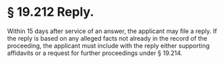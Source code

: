 # § 19.212   Reply.

Within 15 days after service of an answer, the applicant may file a reply. If the reply is based on any alleged facts not already in the record of the proceeding, the applicant must include with the reply either supporting affidavits or a request for further proceedings under § 19.214.







